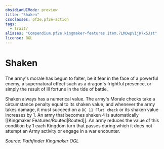 ```yaml
---
obsidianUIMode: preview
title: "Shaken"
cssclasses: pf2e,pf2e-action
tags:
  - trait/
aliases: "Compendium.pf2e.kingmaker-features.Item.7LMDwpVijK7x5Jst"
license: OGL
---
```

# Shaken

### 






The army's morale has begun to falter, be it fear in the face of a powerful enemy, a supernatural effect such as a dragon's frightful presence, or simply the result of ill fortune in the tide of battle.

Shaken always has a numerical value. The army's Morale checks take a circumstance penalty equal to its shaken value, and whenever the army takes damage, it must succeed on a `DC 11 Flat check` or its shaken value increases by 1. An army that becomes shaken 4 is automatically [[Kingmaker Features/Routed|Routed]]. An army reduces the value of this condition by 1 each Kingdom turn that passes during which it does not attempt an Army activity or engage in a war encounter.

*Source: Pathfinder Kingmaker*
*OGL*